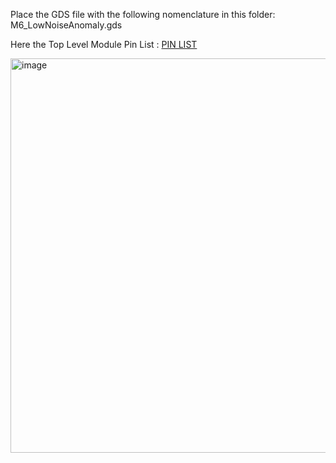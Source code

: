 Place the GDS file with the following nomenclature in this folder: M6_LowNoiseAnomaly.gds

Here the Top Level Module Pin List : [PIN LIST](https://docs.google.com/spreadsheets/d/1HLCBr9n6uBO21hwIzQUWf1YsKppcE_WuBvNP1LRq54w/edit?gid=530173844#gid=530173844)

<img width="763" height="631" alt="image" src="https://github.com/user-attachments/assets/347fd49f-7fbf-4a83-854c-e07eacbaa223" />
